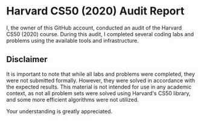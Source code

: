 # Harvard CS50 (2020) Audit Report

I, the owner of this GitHub account, conducted an audit of the Harvard CS50
(2020) course. During this audit, I completed several coding labs and problems using the available tools and infrastructure.

## Disclaimer

It is important to note that while all labs and problems were completed, they were not submitted formally. However, they were solved in accordance with the expected results. This material is not intended for use in any academic context, as not all problem sets were solved using Harvard's CS50 library, and some more efficient algorithms were not utilized.

Your understanding is greatly appreciated.
